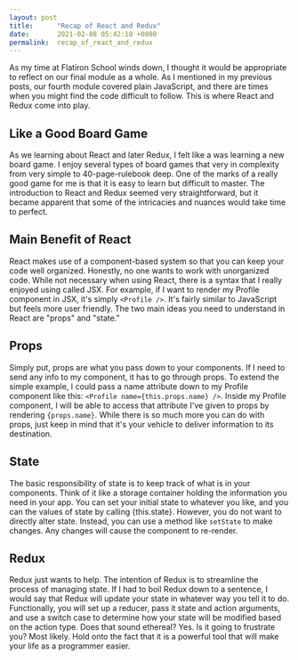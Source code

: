 ```yaml
---
layout: post
title:      "Recap of React and Redux"
date:       2021-02-08 05:42:10 +0000
permalink:  recap_of_react_and_redux
---
```



As my time at Flatiron School winds down, I thought it would be appropriate to reflect on our final module as a whole.  As I mentioned in my previous posts, our fourth module covered plain JavaScript, and there are times when you might find the code difficult to follow.  This is where React and Redux come into play.

## Like a Good Board Game

As we learning about React and later Redux, I felt like a was learning a new board game.  I enjoy several types of board games that very in complexity from very simple to 40-page-rulebook deep.  One of the marks of a really good game for me is that it is easy to learn but difficult to master.  The introduction to React and Redux seemed very straightforward, but it became apparent that some of the intricacies and nuances would take time to perfect.

## Main Benefit of React

React makes use of a component-based system so that you can keep your code well organized.  Honestly, no one wants to work with unorganized code.  While not necessary when using React, there is a syntax that I really enjoyed using called JSX.  For example, if I want to render my Profile component in JSX, it's simply `<Profile />`.  It's fairly similar to JavaScript but feels more user friendly.  The two main ideas you need to understand in React are "props" and "state."

## Props

Simply put, props are what you pass down to your components.  If I need to send any info to my component, it has to go through props.  To extend the simple example, I could pass a name attribute down to my Profile component like this: `<Profile name={this.props.name} />`.  Inside my Profile component, I will be able to access that attribute I've given to props by rendering `{props.name}`.  While there is so much more you can do with props, just keep in mind that it's your vehicle to deliver information to its destination.

## State

The basic responsibility of state is to keep track of what is in your components.  Think of it like a storage container holding the information you need in your app.  You can set your initial state to whatever you like, and you can the values of state by calling {this.state}.  However, you do not want to directly alter state.  Instead, you can use a method like `setState` to make changes.  Any changes will cause the component to re-render.

## Redux

Redux just wants to help.  The intention of Redux is to streamline the process of managing state.  If I had to boil Redux down to a sentence, I would say that Redux will update your state in whatever way you tell it to do.  Functionally, you will set up a reducer, pass it state and action arguments, and use a switch case to determine how your state will be modified based on the action type.  Does that sound ethereal?  Yes.  Is it going to frustrate you?  Most likely.  Hold onto the fact that it is a powerful tool that will make your life as a programmer easier.  


